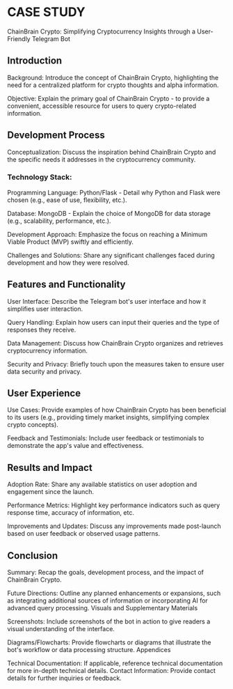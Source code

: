 # CASE STUDY

ChainBrain Crypto: Simplifying Cryptocurrency Insights through a User-Friendly Telegram Bot

## Introduction

Background: Introduce the concept of ChainBrain Crypto, highlighting the need for a centralized platform for crypto thoughts and alpha information.

Objective: Explain the primary goal of ChainBrain Crypto - to provide a convenient, accessible resource for users to query crypto-related information.

## Development Process

Conceptualization: Discuss the inspiration behind ChainBrain Crypto and the specific needs it addresses in the cryptocurrency community.

### Technology Stack:

Programming Language: Python/Flask - Detail why Python and Flask were chosen (e.g., ease of use, flexibility, etc.).

Database: MongoDB - Explain the choice of MongoDB for data storage (e.g., scalability, performance, etc.).

Development Approach: Emphasize the focus on reaching a Minimum Viable Product (MVP) swiftly and efficiently.

Challenges and Solutions: Share any significant challenges faced during development and how they were resolved.

## Features and Functionality

User Interface: Describe the Telegram bot's user interface and how it simplifies user interaction.

Query Handling: Explain how users can input their queries and the type of responses they receive.

Data Management: Discuss how ChainBrain Crypto organizes and retrieves cryptocurrency information.

Security and Privacy: Briefly touch upon the measures taken to ensure user data security and privacy.

## User Experience

Use Cases: Provide examples of how ChainBrain Crypto has been beneficial to its users (e.g., providing timely market insights, simplifying complex crypto concepts).

Feedback and Testimonials: Include user feedback or testimonials to demonstrate the app's value and effectiveness.

## Results and Impact

Adoption Rate: Share any available statistics on user adoption and engagement since the launch.

Performance Metrics: Highlight key performance indicators such as query response time, accuracy of information, etc.

Improvements and Updates: Discuss any improvements made post-launch based on user feedback or observed usage patterns.

## Conclusion

Summary: Recap the goals, development process, and the impact of ChainBrain Crypto.

Future Directions: Outline any planned enhancements or expansions, such as integrating additional sources of information or incorporating AI for advanced query processing.
Visuals and Supplementary Materials

Screenshots: Include screenshots of the bot in action to give readers a visual understanding of the interface.

Diagrams/Flowcharts: Provide flowcharts or diagrams that illustrate the bot's workflow or data processing structure.
Appendices

Technical Documentation: If applicable, reference technical documentation for more in-depth technical details.
Contact Information: Provide contact details for further inquiries or feedback.
